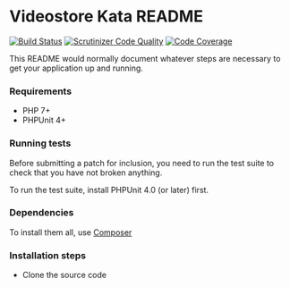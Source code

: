 # Videostore Kata README #

[![Build Status](https://travis-ci.org/aperezg/videostore-kata.svg?branch=master)](https://travis-ci.org/aperezg/videostore-kata)
[![Scrutinizer Code Quality](https://scrutinizer-ci.com/g/aperezg/videostore-kata/badges/quality-score.png?b=master)](https://scrutinizer-ci.com/g/aperezg/videostore-kata/?branch=master)
[![Code Coverage](https://scrutinizer-ci.com/g/aperezg/videostore-kata/badges/coverage.png?b=master)](https://scrutinizer-ci.com/g/aperezg/videostore-kata/?branch=master)

This README would normally document whatever steps are necessary to get your application up and running. 

### Requirements ###

* PHP 7+
* PHPUnit 4+

### Running tests ###

Before submitting a patch for inclusion, you need to run the test suite to check that you have not broken anything.

To run the test suite, install PHPUnit 4.0 (or later) first.

### Dependencies ###

To install them all, use [Composer](https://getcomposer.org/)

### Installation steps ###

* Clone the source code